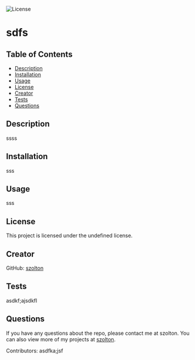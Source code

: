 
![License]()

# sdfs

## Table of Contents
- [Description](#description)
- [Installation](#installation)
- [Usage](#usage)
- [License](#license)
- [Creator](#creator)
- [Tests](#tests)
- [Questions](#questions)

## Description
ssss

## Installation
sss

## Usage
sss

## License
This project is licensed under the undefined license.

## Creator
GitHub: [szolton](https://github.com/szolton)

## Tests
asdkf;ajsdkfl

## Questions
If you have any questions about the repo, please contact me at szolton. You can also view more of my projects at [szolton](https://github.com/szolton).

Contributors: asdfka;jsf
    